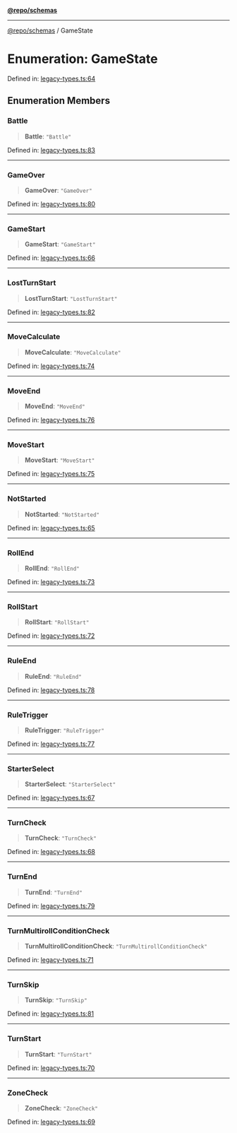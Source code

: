 [**@repo/schemas**](../README.md)

***

[@repo/schemas](../globals.md) / GameState

# Enumeration: GameState

Defined in: [legacy-types.ts:64](https://github.com/alexqguo/drinking-board-game-v3/blob/ec7abd0ff51ebbb80af13ca3c5b158ba2e0616aa/packages/schemas/src/legacy-types.ts#L64)

## Enumeration Members

### Battle

> **Battle**: `"Battle"`

Defined in: [legacy-types.ts:83](https://github.com/alexqguo/drinking-board-game-v3/blob/ec7abd0ff51ebbb80af13ca3c5b158ba2e0616aa/packages/schemas/src/legacy-types.ts#L83)

***

### GameOver

> **GameOver**: `"GameOver"`

Defined in: [legacy-types.ts:80](https://github.com/alexqguo/drinking-board-game-v3/blob/ec7abd0ff51ebbb80af13ca3c5b158ba2e0616aa/packages/schemas/src/legacy-types.ts#L80)

***

### GameStart

> **GameStart**: `"GameStart"`

Defined in: [legacy-types.ts:66](https://github.com/alexqguo/drinking-board-game-v3/blob/ec7abd0ff51ebbb80af13ca3c5b158ba2e0616aa/packages/schemas/src/legacy-types.ts#L66)

***

### LostTurnStart

> **LostTurnStart**: `"LostTurnStart"`

Defined in: [legacy-types.ts:82](https://github.com/alexqguo/drinking-board-game-v3/blob/ec7abd0ff51ebbb80af13ca3c5b158ba2e0616aa/packages/schemas/src/legacy-types.ts#L82)

***

### MoveCalculate

> **MoveCalculate**: `"MoveCalculate"`

Defined in: [legacy-types.ts:74](https://github.com/alexqguo/drinking-board-game-v3/blob/ec7abd0ff51ebbb80af13ca3c5b158ba2e0616aa/packages/schemas/src/legacy-types.ts#L74)

***

### MoveEnd

> **MoveEnd**: `"MoveEnd"`

Defined in: [legacy-types.ts:76](https://github.com/alexqguo/drinking-board-game-v3/blob/ec7abd0ff51ebbb80af13ca3c5b158ba2e0616aa/packages/schemas/src/legacy-types.ts#L76)

***

### MoveStart

> **MoveStart**: `"MoveStart"`

Defined in: [legacy-types.ts:75](https://github.com/alexqguo/drinking-board-game-v3/blob/ec7abd0ff51ebbb80af13ca3c5b158ba2e0616aa/packages/schemas/src/legacy-types.ts#L75)

***

### NotStarted

> **NotStarted**: `"NotStarted"`

Defined in: [legacy-types.ts:65](https://github.com/alexqguo/drinking-board-game-v3/blob/ec7abd0ff51ebbb80af13ca3c5b158ba2e0616aa/packages/schemas/src/legacy-types.ts#L65)

***

### RollEnd

> **RollEnd**: `"RollEnd"`

Defined in: [legacy-types.ts:73](https://github.com/alexqguo/drinking-board-game-v3/blob/ec7abd0ff51ebbb80af13ca3c5b158ba2e0616aa/packages/schemas/src/legacy-types.ts#L73)

***

### RollStart

> **RollStart**: `"RollStart"`

Defined in: [legacy-types.ts:72](https://github.com/alexqguo/drinking-board-game-v3/blob/ec7abd0ff51ebbb80af13ca3c5b158ba2e0616aa/packages/schemas/src/legacy-types.ts#L72)

***

### RuleEnd

> **RuleEnd**: `"RuleEnd"`

Defined in: [legacy-types.ts:78](https://github.com/alexqguo/drinking-board-game-v3/blob/ec7abd0ff51ebbb80af13ca3c5b158ba2e0616aa/packages/schemas/src/legacy-types.ts#L78)

***

### RuleTrigger

> **RuleTrigger**: `"RuleTrigger"`

Defined in: [legacy-types.ts:77](https://github.com/alexqguo/drinking-board-game-v3/blob/ec7abd0ff51ebbb80af13ca3c5b158ba2e0616aa/packages/schemas/src/legacy-types.ts#L77)

***

### StarterSelect

> **StarterSelect**: `"StarterSelect"`

Defined in: [legacy-types.ts:67](https://github.com/alexqguo/drinking-board-game-v3/blob/ec7abd0ff51ebbb80af13ca3c5b158ba2e0616aa/packages/schemas/src/legacy-types.ts#L67)

***

### TurnCheck

> **TurnCheck**: `"TurnCheck"`

Defined in: [legacy-types.ts:68](https://github.com/alexqguo/drinking-board-game-v3/blob/ec7abd0ff51ebbb80af13ca3c5b158ba2e0616aa/packages/schemas/src/legacy-types.ts#L68)

***

### TurnEnd

> **TurnEnd**: `"TurnEnd"`

Defined in: [legacy-types.ts:79](https://github.com/alexqguo/drinking-board-game-v3/blob/ec7abd0ff51ebbb80af13ca3c5b158ba2e0616aa/packages/schemas/src/legacy-types.ts#L79)

***

### TurnMultirollConditionCheck

> **TurnMultirollConditionCheck**: `"TurnMultirollConditionCheck"`

Defined in: [legacy-types.ts:71](https://github.com/alexqguo/drinking-board-game-v3/blob/ec7abd0ff51ebbb80af13ca3c5b158ba2e0616aa/packages/schemas/src/legacy-types.ts#L71)

***

### TurnSkip

> **TurnSkip**: `"TurnSkip"`

Defined in: [legacy-types.ts:81](https://github.com/alexqguo/drinking-board-game-v3/blob/ec7abd0ff51ebbb80af13ca3c5b158ba2e0616aa/packages/schemas/src/legacy-types.ts#L81)

***

### TurnStart

> **TurnStart**: `"TurnStart"`

Defined in: [legacy-types.ts:70](https://github.com/alexqguo/drinking-board-game-v3/blob/ec7abd0ff51ebbb80af13ca3c5b158ba2e0616aa/packages/schemas/src/legacy-types.ts#L70)

***

### ZoneCheck

> **ZoneCheck**: `"ZoneCheck"`

Defined in: [legacy-types.ts:69](https://github.com/alexqguo/drinking-board-game-v3/blob/ec7abd0ff51ebbb80af13ca3c5b158ba2e0616aa/packages/schemas/src/legacy-types.ts#L69)

